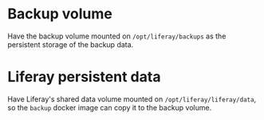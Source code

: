 # Backup volume

Have the backup volume mounted on `/opt/liferay/backups` as the persistent storage of the backup data. 

# Liferay persistent data

Have Liferay's shared data volume mounted on `/opt/liferay/liferay/data`, so the `backup` docker image can copy it to the backup volume.
